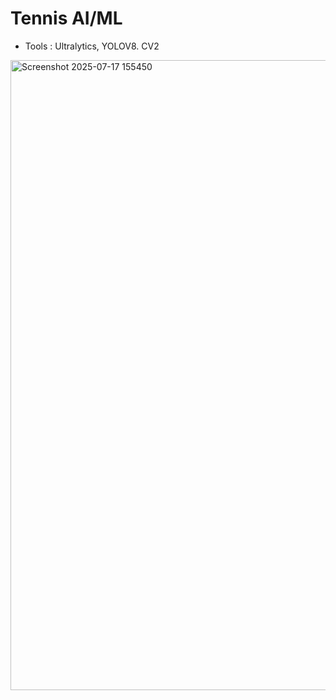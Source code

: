 # Tennis AI/ML 
- Tools : Ultralytics, YOLOV8. CV2

<img width="1902" height="1008" alt="Screenshot 2025-07-17 155450" src="https://github.com/user-attachments/assets/e764e28b-ab26-43f0-905e-57b975c39cfd" />
